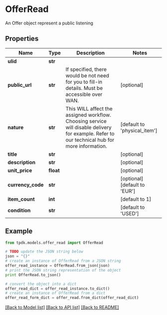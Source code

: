 # OfferRead

An Offer object represent a public listening

## Properties
Name | Type | Description | Notes
------------ | ------------- | ------------- | -------------
**ulid** | **str** |  | 
**public_url** | **str** | If specified, there would be not need for you to fill-in details. Must be accessible over WAN. | [optional] 
**nature** | **str** | This WILL affect the assigned workflow. Choosing service will disable delivery for example. Refer to our technical hub for more information. | [default to 'physical_item']
**title** | **str** |  | [optional] 
**description** | **str** |  | [optional] 
**unit_price** | **float** |  | [optional] 
**currency_code** | **str** |  | [optional] [default to 'EUR']
**item_count** | **int** |  | [default to 1]
**condition** | **str** |  | [default to 'USED']

## Example

```python
from tpdk.models.offer_read import OfferRead

# TODO update the JSON string below
json = "{}"
# create an instance of OfferRead from a JSON string
offer_read_instance = OfferRead.from_json(json)
# print the JSON string representation of the object
print OfferRead.to_json()

# convert the object into a dict
offer_read_dict = offer_read_instance.to_dict()
# create an instance of OfferRead from a dict
offer_read_form_dict = offer_read.from_dict(offer_read_dict)
```
[[Back to Model list]](../README.md#documentation-for-models) [[Back to API list]](../README.md#documentation-for-api-endpoints) [[Back to README]](../README.md)


